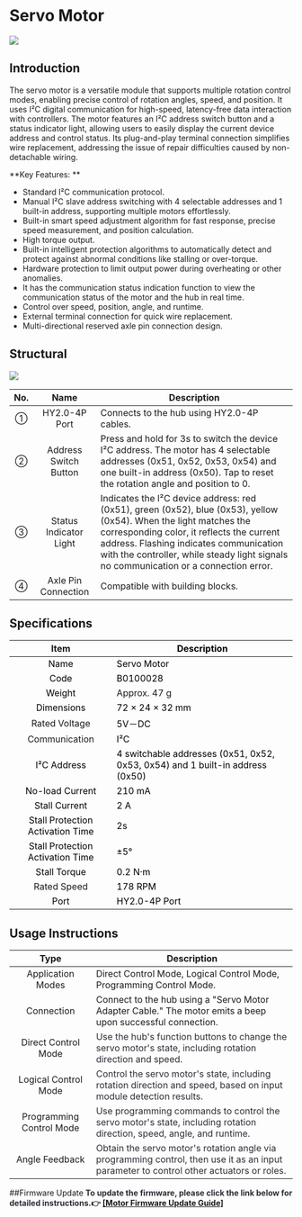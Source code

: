 # Servo Motor
![](https://cdn.nlark.com/yuque/0/2024/png/51023611/1732878130025-4442f22a-da77-4a90-9693-ab5afeb1fa6d.png)

## Introduction  
The servo motor is a versatile module that supports multiple rotation control modes, enabling precise control of rotation angles, speed, and position. It uses I²C digital communication for high-speed, latency-free data interaction with controllers. The motor features an I²C address switch button and a status indicator light, allowing users to easily display the current device address and control status. Its plug-and-play terminal connection simplifies wire replacement, addressing the issue of repair difficulties caused by non-detachable wiring.  



**Key Features:  **

+ Standard I²C communication protocol.  
+ Manual I²C slave address switching with 4 selectable addresses and 1 built-in address, supporting multiple motors effortlessly.  
+ Built-in smart speed adjustment algorithm for fast response, precise speed measurement, and position calculation.  
+ High torque output.  
+ Built-in intelligent protection algorithms to automatically detect and protect against abnormal conditions like stalling or over-torque.  
+  Hardware protection to limit output power during overheating or other anomalies.  
+ It has the communication status indication function to view the communication status of the motor and the hub in real time.
+ Control over speed, position, angle, and runtime.  
+ External terminal connection for quick wire replacement.  
+ Multi-directional reserved axle pin connection design.  

## Structural  
![](https://cdn.nlark.com/yuque/0/2024/png/43021412/1732844205962-d618a1bc-5df4-4825-8886-c33a1fcb10f8.png)



| No.   | Name   | Description   |
| :---: | :---: | --- |
| ① | HY2.0-4P Port | Connects to the hub using HY2.0-4P cables.   |
| ②  | Address Switch Button   | Press and hold for 3s to switch the device I²C address. The motor has 4 selectable addresses (0x51, 0x52, 0x53, 0x54) and one built-in address (0x50). Tap to reset the rotation angle and position to 0.   |
| ③  |  Status Indicator Light   | Indicates the I²C device address: red (0x51), green (0x52), blue (0x53), yellow (0x54). When the light matches the corresponding color, it reflects the current address. Flashing indicates communication with the controller, while steady light signals no communication or a connection error.   |
| ④  |  Axle Pin Connection   |  Compatible with building blocks.   |




## Specifications  
| Item | <font style="color:rgb(0,0,0);">Description</font> |
| :---: | --- |
| <font style="color:rgb(0,0,0);"> Name  </font> | <font style="color:rgb(0,0,0);"> Servo Motor  </font> |
| <font style="color:rgb(0,0,0);">Code</font> | <font style="color:rgb(0,0,0);">B0100028</font> |
| <font style="color:rgb(0,0,0);"> Weight  </font> |  Approx. 47 g   |
| <font style="color:rgb(0,0,0);"> Dimensions  </font> | <font style="color:rgb(0,0,0);"> 72 × 24 × 32 mm  </font> |
|  Rated Voltage   | <font style="color:rgb(0,0,0);">5V－DC</font> |
|  Communication   | <font style="color:rgb(0,0,0);">I²C </font> |
| <font style="color:rgb(0,0,0);">  I²C Address  </font> | <font style="color:rgb(0,0,0);">4 switchable addresses (0x51, 0x52, 0x53, 0x54) and 1 built-in address (0x50)  </font> |
| <font style="color:rgb(0,0,0);"> No-load Current  </font> | <font style="color:rgb(0,0,0);"> 210 mA  </font> |
| <font style="color:rgb(0,0,0);">     Stall Current  </font> | <font style="color:rgb(0,0,0);"> 2 A  </font> |
| <font style="color:rgb(0,0,0);"> Stall Protection Activation Time   </font> | <font style="color:rgb(0,0,0);">2s</font> |
| <font style="color:rgb(0,0,0);"> Stall Protection Activation Time  </font> | <font style="color:rgb(0,0,0);">±5°</font> |
| <font style="color:rgb(0,0,0);"> Stall Torque  </font> | <font style="color:rgb(0,0,0);"> 0.2 N·m  </font> |
|  Rated Speed   | <font style="color:rgb(0,0,0);"> 178 RPM  </font> |
| <font style="color:rgb(0,0,0);">Port</font> | <font style="color:rgb(0,0,0);">HY2.0-4P  Port</font> |


## Usage Instructions 
| Type |  Description   |
| :---: | --- |
|  Application Modes   | Direct Control Mode, Logical Control Mode, Programming Control Mode.   |
|  Connection   | Connect to the hub using a "Servo Motor Adapter Cable." The motor emits a beep upon successful connection.   |
|  Direct Control Mode   | <font style="color:rgb(44, 44, 54);">Use the hub's function buttons to change the servo motor's state, including rotation direction and speed.  </font> |
|  Logical Control Mode   | <font style="color:rgb(44, 44, 54);">Control the servo motor's state, including rotation direction and speed, based on input module detection results.  </font> |
|  Programming Control Mode   | <font style="color:rgb(44, 44, 54);">Use programming commands to control the servo motor's state, including rotation direction, speed, angle, and runtime.  </font> |
|  Angle Feedback   | <font style="color:rgb(44, 44, 54);">Obtain the servo motor's rotation angle via programming control, then use it as an input parameter to control other actuators or roles.  </font> |


##Firmware Update 
 **<font style="color:rgb(44, 44, 54);">To update the firmware, please click the link below for detailed instructions.👉  </font>**
  [**[Motor Firmware Update Guide]**](https://www.yuque.com/crystal-vzc6k/cfl3ix/zahe4931hy64b1be)

